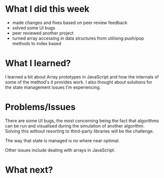# What I did this week

- made changes and fixes based on peer review feedback
- solved some UI bugs
- peer reviewed another project
- turned array accessing in data structures from utilising push/pop methods to index based

# What I learned?

I learned a bit about Array prototypes in JavaScript and how the internals of some of the method's it provides work. I also thought about solutions for the state management issues I'm experiencing.

# Problems/Issues

There are some UI bugs, the most concerning being the fact that algorithms can be run and visualised during the simulation of another algorithm. Solving this without resorting to third-party libraries will be the challenge.

The way that state is managed is no where near optimal.

Other issues include dealing with arrays in JavaScript.

# What next?
